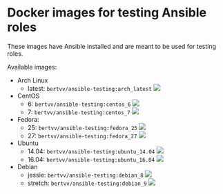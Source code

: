 # Docker images for testing Ansible roles

These images have Ansible installed and are meant to be used for testing roles.

Available images:

- Arch Linux
    - latest: `bertvv/ansible-testing:arch_latest` [![](https://images.microbadger.com/badges/image/bertvv/ansible-testing:arch_latest.svg)](https://microbadger.com/images/bertvv/ansible-testing "Get your own image badge on microbadger.com")
- CentOS
    - 6: `bertvv/ansible-testing:centos_6` [![](https://images.microbadger.com/badges/image/bertvv/ansible-testing:centos_6.svg)](https://microbadger.com/images/bertvv/ansible-testing "Get your own image badge on microbadger.com")
    - 7: `bertvv/ansible-testing:centos_7` [![](https://images.microbadger.com/badges/image/bertvv/ansible-testing:centos_7.svg)](https://microbadger.com/images/bertvv/ansible-testing "Get your own image badge on microbadger.com")
- Fedora:
    - 25: `bertvv/ansible-testing:fedora_25` [![](https://images.microbadger.com/badges/image/bertvv/ansible-testing:fedora_25.svg)](https://microbadger.com/images/bertvv/ansible-testing "Get your own image badge on microbadger.com")
    - 27: `bertvv/ansible-testing:fedora_27` [![](https://images.microbadger.com/badges/image/bertvv/ansible-testing:fedora_27.svg)](https://microbadger.com/images/bertvv/ansible-testing "Get your own image badge on microbadger.com")
- Ubuntu
    - 14.04: `bertvv/ansible-testing:ubuntu_14.04` [![](https://images.microbadger.com/badges/image/bertvv/ansible-testing:ubuntu_14.04.svg)](https://microbadger.com/images/bertvv/ansible-testing "Get your own image badge on microbadger.com")
    - 16.04: `bertvv/ansible-testing:ubuntu_16.04` [![](https://images.microbadger.com/badges/image/bertvv/ansible-testing:ubuntu_16.04.svg)](https://microbadger.com/images/bertvv/ansible-testing "Get your own image badge on microbadger.com")
- Debian
    - jessie: `bertvv/ansible-testing:debian_8` [![](https://images.microbadger.com/badges/image/bertvv/ansible-testing:debian_8.svg)](https://microbadger.com/images/bertvv/ansible-testing "Get your own image badge on microbadger.com")
    - stretch: `bertvv/ansible-testing:debian_9` [![](https://images.microbadger.com/badges/image/bertvv/ansible-testing:debian_9.svg)](https://microbadger.com/images/bertvv/ansible-testing "Get your own image badge on microbadger.com")
